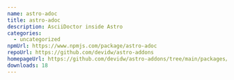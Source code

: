 ```yaml
---
name: astro-adoc
title: astro-adoc
description: AsciiDoctor inside Astro
categories:
  - uncategorized
npmUrl: https://www.npmjs.com/package/astro-adoc
repoUrl: https://github.com/devidw/astro-addons
homepageUrl: https://github.com/devidw/astro-addons/tree/main/packages/astro-adoc#readme
downloads: 18
---
```

